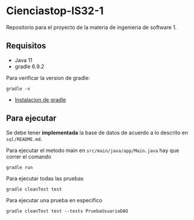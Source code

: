 # Cienciastop-IS32-1

Repositorio para el proyecto de la materia de ingenieria de software 1.

## Requisitos
- Java 11
- gradle 6.9.2

Para verificar la version de gradle:

```shell
gradle -v
```

- [Instalacion de gradle](https://youtu.be/v7bbKhYCL0o)

## Para ejecutar 

Se debe tener **implementada** la base de datos de acuerdo a lo descrito en `sql/README.md`.

Para ejecutar el metodo main en `src/main/java/app/Main.java` hay que correr el comando

```shell
gradle run
```

Para ejecutar todas las pruebas

```shell
gradle cleanTest test 
```

Para ejecutar una prueba en especifico


```shell
gradle cleanTest test --tests PruebaUsuarioDAO 
``` 
